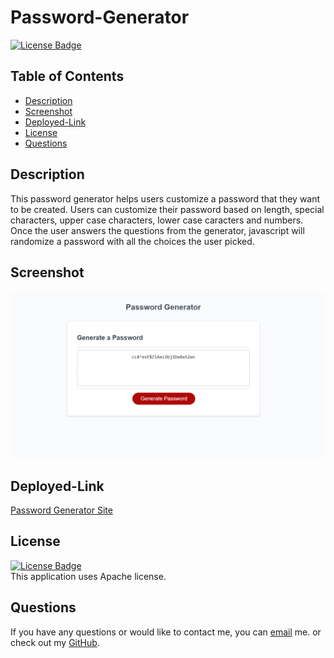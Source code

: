 # Password-Generator

[![License Badge](https://img.shields.io/static/v1?label=License&message=Apache&color=green&?style=plastic&link=https://choosealicense.com/licenses/apache-2.0/)](https://choosealicense.com/licenses/apache-2.0/)

  ## Table of Contents
  - [Description](#Description)
  - [Screenshot](#Screenshot)
  - [Deployed-Link](#Deployed-Link)
  - [License](#License)
  - [Questions](#Questions)

  ## Description
  This password generator helps users customize a password that they want to be created. Users can customize their password based on length, special characters, upper case characters, lower case caracters and numbers. Once the user answers the questions from the generator, javascript will randomize a password with all the choices the user picked.

  ## Screenshot
![](https://github.com/NicoleWrz/Password-Generator/blob/faf038d31a2fc9a19a7db50e8f681b44d242f99f/Develop/Images/Generated%20Password.png)

  ## Deployed-Link
[Password Generator Site](https://nicolewrz.github.io/Password-Generator/)

  ## License
  [![License Badge](https://img.shields.io/static/v1?label=License&message=Apache&color=green&?style=plastic&link=https://choosealicense.com/licenses/apache-2.0/)](https://choosealicense.com/licenses/apache-2.0/)
  </br>
  This application uses Apache license. 

  ## Questions 
  If you have any questions or would like to contact me, you can [email](mailto:nicolewrz@gmail.com) me. 
  or check out my [GitHub](https://github.com/NicoleWrz).
